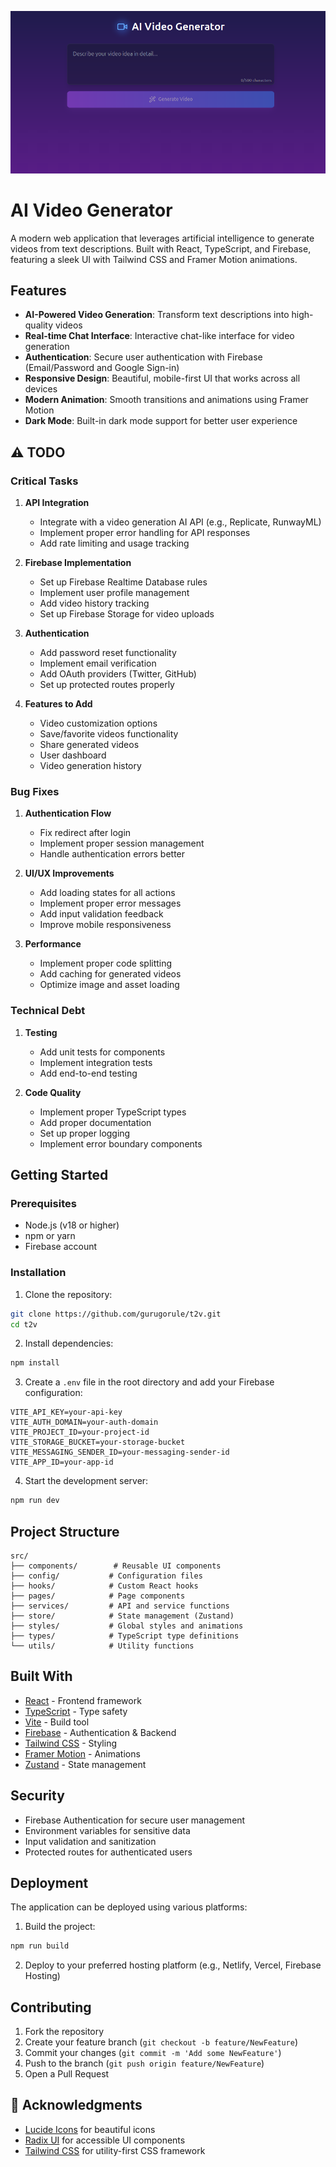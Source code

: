 ![Project Logo](src/assets/UI_v0.2.0.png)
# AI Video Generator

A modern web application that leverages artificial intelligence to generate videos from text descriptions. Built with React, TypeScript, and Firebase, featuring a sleek UI with Tailwind CSS and Framer Motion animations.

## Features

- **AI-Powered Video Generation**: Transform text descriptions into high-quality videos
- **Real-time Chat Interface**: Interactive chat-like interface for video generation
- **Authentication**: Secure user authentication with Firebase (Email/Password and Google Sign-in)
- **Responsive Design**: Beautiful, mobile-first UI that works across all devices
- **Modern Animation**: Smooth transitions and animations using Framer Motion
- **Dark Mode**: Built-in dark mode support for better user experience

## ⚠️ TODO

### Critical Tasks
1. **API Integration**
   - Integrate with a video generation AI API (e.g., Replicate, RunwayML)
   - Implement proper error handling for API responses
   - Add rate limiting and usage tracking

2. **Firebase Implementation**
   - Set up Firebase Realtime Database rules
   - Implement user profile management
   - Add video history tracking
   - Set up Firebase Storage for video uploads

3. **Authentication**
   - Add password reset functionality
   - Implement email verification
   - Add OAuth providers (Twitter, GitHub)
   - Set up protected routes properly

4. **Features to Add**
   - Video customization options
   - Save/favorite videos functionality
   - Share generated videos
   - User dashboard
   - Video generation history

### Bug Fixes
1. **Authentication Flow**
   - Fix redirect after login
   - Implement proper session management
   - Handle authentication errors better

2. **UI/UX Improvements**
   - Add loading states for all actions
   - Implement proper error messages
   - Add input validation feedback
   - Improve mobile responsiveness

3. **Performance**
   - Implement proper code splitting
   - Add caching for generated videos
   - Optimize image and asset loading

### Technical Debt
1. **Testing**
   - Add unit tests for components
   - Implement integration tests
   - Add end-to-end testing

2. **Code Quality**
   - Implement proper TypeScript types
   - Add proper documentation
   - Set up proper logging
   - Implement error boundary components

## Getting Started

### Prerequisites

- Node.js (v18 or higher)
- npm or yarn
- Firebase account

### Installation

1. Clone the repository:
```bash
git clone https://github.com/gurugorule/t2v.git
cd t2v
```

2. Install dependencies:
```bash
npm install
```

3. Create a `.env` file in the root directory and add your Firebase configuration:
```env
VITE_API_KEY=your-api-key
VITE_AUTH_DOMAIN=your-auth-domain
VITE_PROJECT_ID=your-project-id
VITE_STORAGE_BUCKET=your-storage-bucket
VITE_MESSAGING_SENDER_ID=your-messaging-sender-id
VITE_APP_ID=your-app-id
```

4. Start the development server:
```bash
npm run dev
```

## Project Structure

```
src/
├── components/        # Reusable UI components
├── config/           # Configuration files
├── hooks/            # Custom React hooks
├── pages/            # Page components
├── services/         # API and service functions
├── store/            # State management (Zustand)
├── styles/           # Global styles and animations
├── types/            # TypeScript type definitions
└── utils/            # Utility functions
```

## Built With

- [React](https://reactjs.org/) - Frontend framework
- [TypeScript](https://www.typescriptlang.org/) - Type safety
- [Vite](https://vitejs.dev/) - Build tool
- [Firebase](https://firebase.google.com/) - Authentication & Backend
- [Tailwind CSS](https://tailwindcss.com/) - Styling
- [Framer Motion](https://www.framer.com/motion/) - Animations
- [Zustand](https://zustand-demo.pmnd.rs/) - State management

## Security

- Firebase Authentication for secure user management
- Environment variables for sensitive data
- Input validation and sanitization
- Protected routes for authenticated users

## Deployment

The application can be deployed using various platforms:

1. Build the project:
```bash
npm run build
```

2. Deploy to your preferred hosting platform (e.g., Netlify, Vercel, Firebase Hosting)

## Contributing

1. Fork the repository
2. Create your feature branch (`git checkout -b feature/NewFeature`)
3. Commit your changes (`git commit -m 'Add some NewFeature'`)
4. Push to the branch (`git push origin feature/NewFeature`)
5. Open a Pull Request


## 🙏 Acknowledgments

- [Lucide Icons](https://lucide.dev/) for beautiful icons
- [Radix UI](https://www.radix-ui.com/) for accessible UI components
- [Tailwind CSS](https://tailwindcss.com/) for utility-first CSS framework
